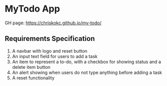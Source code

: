 # MyTodo App

GH page: https://chriskokc.github.io/my-todo/

## Requirements Specification

1. A navbar with logo and reset button
2. An input text field for users to add a task
3. An item to represent a to-do, with a checkbox for showing status and a delete item button
4. An alert showing when users do not type anything before adding a task
5. A reset functionality
